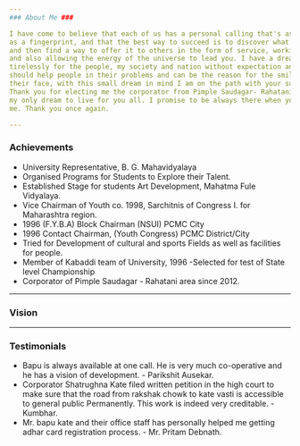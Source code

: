 ```yaml
---
### About Me ###

I have come to believe that each of us has a personal calling that's as unique
as a fingerprint, and that the best way to succeed is to discover what you love
and then find a way to offer it to others in the form of service, working hard,
and also allowing the energy of the universe to lead you. I have a dream to work
tirelessly for the people, my society and nation without expectation and i
should help people in their problems and can be the reason for the smile on
their face, with this small dream in mind I am on the path with your support.
Thank you for electing me the corporator from Pimple Saudagar- Rahatani to live
my only dream to live for you all. I promise to be always there when you need
me. Thank you once again.

---
```


### Achievements ###

* University Representative, B. G. Mahavidyalaya
* Organised Programs for Students to Explore their Talent.
* Established Stage for students Art Development, Mahatma Fule Vidyalaya.
* Vice Chairman of Youth co. 1998, Sarchitnis of Congress I. for Maharashtra region.
* 1996 (F.Y.B.A) Block Chairman (NSUI) PCMC City
* 1996 Contact Chairman, (Youth Congress) PCMC District/City
* Tried for Development of cultural and sports Fields as well as facilities for people.
* Member of Kabaddi team of University, 1996 -Selected for test of State level Championship
* Corporator of Pimple Saudagar - Rahatani area since 2012.

---
### Vision ###


---
### Testimonials ###
* Bapu is always available at one call. He is very much co-operative and he has a vision of development. - Parikshit Ausekar.
* Corporator Shatrughna Kate filed written petition in the high court to make sure that the road from rakshak chowk to kate vasti is accessible to general public Permanently. This work is indeed very creditable. - Kumbhar.
* Mr. bapu kate and their office staff has personally helped me getting adhar card registration process. - Mr. Pritam Debnath.

